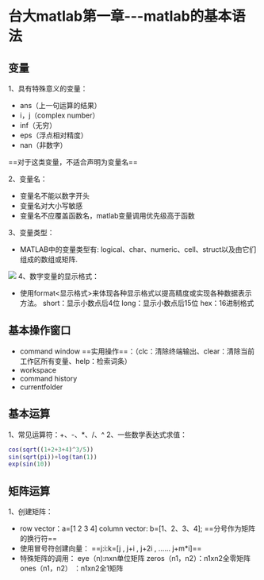 # 台大matlab第一章---matlab的基本语法
## 变量
1、具有特殊意义的变量：
- ans（上一句运算的结果）
- i，j（complex number）
- inf（无穷）
- eps（浮点相对精度）
- nan（非数字）

==对于这类变量，不适合声明为变量名==

2、变量名：
- 变量名不能以数字开头
- 变量名对大小写敏感
- 变量名不应覆盖函数名，matlab变量调用优先级高于函数

3、变量类型：
- MATLAB中的变量类型有: logical、char、numeric、cell、struct以及由它们组成的数组或矩阵.

![](https://img-blog.csdnimg.cn/20191112184307618.png)
4、数字变量的显示格式：
- 使用format<显示格式>来体现各种显示格式以提高精度或实现各种数据表示方法。
short：显示小数点后4位
long：显示小数点后15位
hex：16进制格式
## 基本操作窗口
- command window
   ==实用操作==：（clc：清除终端输出、clear：清除当前工作区所有变量、help：检索词条）
- workspace
- command history
- currentfolder
## 基本运算
1、常见运算符：+、-、*、/、^
2、一些数学表达式求值：
```matlab
cos(sqrt((1+2+3+4)^3/5))
sin(sqrt(pi))+log(tan(1))
exp(sin(10))
```
## 矩阵运算
1、创建矩阵：
- row vector：a=[1 2 3 4]      column vector: b=[1、2、3、4];
==分号作为矩阵的换行符==
- 使用冒号符创建向量：
==j:i:k=[j , j+i , j+2i , …… j+m*i]==
- 特殊矩阵的调用：
eye（n):nxn单位矩阵
zeros（n1，n2）：n1xn2全零矩阵
ones（n1，n2） ：n1xn2全1矩阵